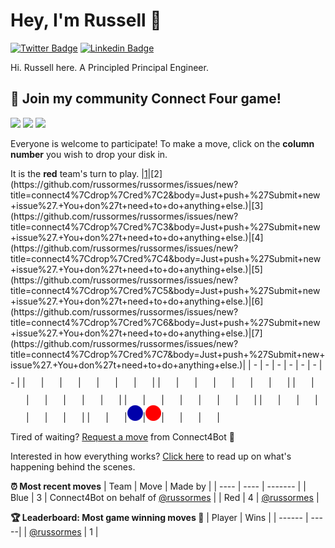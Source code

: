 # Hey, I'm Russell 👋

[![Twitter Badge](https://img.shields.io/badge/-@NectarSoft-1ca0f1?style=flat-square&labelColor=1ca0f1&logo=twitter&logoColor=white&link=https://twitter.com/NectarSoft)](https://twitter.com/NectarSoft) [![Linkedin Badge](https://img.shields.io/badge/-RussOrmes-blue?style=flat-square&logo=Linkedin&logoColor=white&link=https://www.linkedin.com/in/russellormes/)](https://www.linkedin.com/in/russellormes/)

Hi. Russell here. A Principled Principal Engineer.

## :game_die: Join my community Connect Four game!
![](https://img.shields.io/badge/Moves%20played-20-blue)
![](https://img.shields.io/badge/Completed%20games-1-brightgreen)
![](https://img.shields.io/badge/Total%20players-3-orange)

Everyone is welcome to participate! To make a move, click on the **column number** you wish to drop your disk in.

It is the **red** team's turn to play.
|[1](https://github.com/russormes/russormes/issues/new?title=connect4%7Cdrop%7Cred%7C1&body=Just+push+%27Submit+new+issue%27.+You+don%27t+need+to+do+anything+else.)|[2](https://github.com/russormes/russormes/issues/new?title=connect4%7Cdrop%7Cred%7C2&body=Just+push+%27Submit+new+issue%27.+You+don%27t+need+to+do+anything+else.)|[3](https://github.com/russormes/russormes/issues/new?title=connect4%7Cdrop%7Cred%7C3&body=Just+push+%27Submit+new+issue%27.+You+don%27t+need+to+do+anything+else.)|[4](https://github.com/russormes/russormes/issues/new?title=connect4%7Cdrop%7Cred%7C4&body=Just+push+%27Submit+new+issue%27.+You+don%27t+need+to+do+anything+else.)|[5](https://github.com/russormes/russormes/issues/new?title=connect4%7Cdrop%7Cred%7C5&body=Just+push+%27Submit+new+issue%27.+You+don%27t+need+to+do+anything+else.)|[6](https://github.com/russormes/russormes/issues/new?title=connect4%7Cdrop%7Cred%7C6&body=Just+push+%27Submit+new+issue%27.+You+don%27t+need+to+do+anything+else.)|[7](https://github.com/russormes/russormes/issues/new?title=connect4%7Cdrop%7Cred%7C7&body=Just+push+%27Submit+new+issue%27.+You+don%27t+need+to+do+anything+else.)|
| - | - | - | - | - | - | - |
|![](https://raw.githubusercontent.com/russormes/russormes/master/images/blank.png)|![](https://raw.githubusercontent.com/russormes/russormes/master/images/blank.png)|![](https://raw.githubusercontent.com/russormes/russormes/master/images/blank.png)|![](https://raw.githubusercontent.com/russormes/russormes/master/images/blank.png)|![](https://raw.githubusercontent.com/russormes/russormes/master/images/blank.png)|![](https://raw.githubusercontent.com/russormes/russormes/master/images/blank.png)|![](https://raw.githubusercontent.com/russormes/russormes/master/images/blank.png)|
|![](https://raw.githubusercontent.com/russormes/russormes/master/images/blank.png)|![](https://raw.githubusercontent.com/russormes/russormes/master/images/blank.png)|![](https://raw.githubusercontent.com/russormes/russormes/master/images/blank.png)|![](https://raw.githubusercontent.com/russormes/russormes/master/images/blank.png)|![](https://raw.githubusercontent.com/russormes/russormes/master/images/blank.png)|![](https://raw.githubusercontent.com/russormes/russormes/master/images/blank.png)|![](https://raw.githubusercontent.com/russormes/russormes/master/images/blank.png)|
|![](https://raw.githubusercontent.com/russormes/russormes/master/images/blank.png)|![](https://raw.githubusercontent.com/russormes/russormes/master/images/blank.png)|![](https://raw.githubusercontent.com/russormes/russormes/master/images/blank.png)|![](https://raw.githubusercontent.com/russormes/russormes/master/images/blank.png)|![](https://raw.githubusercontent.com/russormes/russormes/master/images/blank.png)|![](https://raw.githubusercontent.com/russormes/russormes/master/images/blank.png)|![](https://raw.githubusercontent.com/russormes/russormes/master/images/blank.png)|
|![](https://raw.githubusercontent.com/russormes/russormes/master/images/blank.png)|![](https://raw.githubusercontent.com/russormes/russormes/master/images/blank.png)|![](https://raw.githubusercontent.com/russormes/russormes/master/images/blank.png)|![](https://raw.githubusercontent.com/russormes/russormes/master/images/blank.png)|![](https://raw.githubusercontent.com/russormes/russormes/master/images/blank.png)|![](https://raw.githubusercontent.com/russormes/russormes/master/images/blank.png)|![](https://raw.githubusercontent.com/russormes/russormes/master/images/blank.png)|
|![](https://raw.githubusercontent.com/russormes/russormes/master/images/blank.png)|![](https://raw.githubusercontent.com/russormes/russormes/master/images/blank.png)|![](https://raw.githubusercontent.com/russormes/russormes/master/images/blank.png)|![](https://raw.githubusercontent.com/russormes/russormes/master/images/blank.png)|![](https://raw.githubusercontent.com/russormes/russormes/master/images/blank.png)|![](https://raw.githubusercontent.com/russormes/russormes/master/images/blank.png)|![](https://raw.githubusercontent.com/russormes/russormes/master/images/blank.png)|
|![](https://raw.githubusercontent.com/russormes/russormes/master/images/blank.png)|![](https://raw.githubusercontent.com/russormes/russormes/master/images/blank.png)|![](https://raw.githubusercontent.com/russormes/russormes/master/images/blue.png)|![](https://raw.githubusercontent.com/russormes/russormes/master/images/red.png)|![](https://raw.githubusercontent.com/russormes/russormes/master/images/blank.png)|![](https://raw.githubusercontent.com/russormes/russormes/master/images/blank.png)|![](https://raw.githubusercontent.com/russormes/russormes/master/images/blank.png)|

Tired of waiting? [Request a move](https://github.com/russormes/russormes/issues/new?title=connect4%7Cdrop%7Cred%7Cai&body=Just+push+%27Submit+new+issue%27.+You+don%27t+need+to+do+anything+else.) from Connect4Bot :robot: 

Interested in how everything works? [Click here](https://github.com/russormes/russormes/tree/master/connect4) to read up on what's happening behind the scenes.

**:alarm_clock: Most recent moves**
| Team | Move | Made by |
| ---- | ---- | ------- |
| Blue | 3 | Connect4Bot on behalf of [@russormes](https://github.com/russormes) |
| Red | 4 | [@russormes](https://github.com/russormes) |

**:trophy: Leaderboard: Most game winning moves :100:**
| Player | Wins |
| ------ | -----|
| [@russormes](https://github.com/russormes) | 1 |
